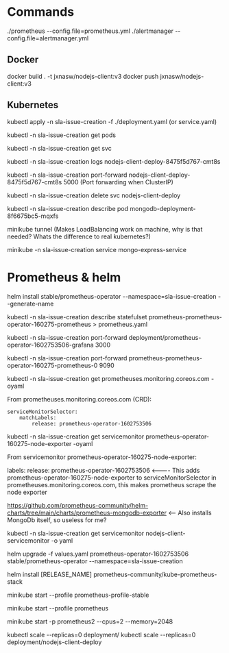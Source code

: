 # Commands
./prometheus --config.file=prometheus.yml
./alertmanager --config.file=alertmanager.yml

## Docker

docker build . -t jxnasw/nodejs-client:v3
docker push jxnasw/nodejs-client:v3

## Kubernetes

kubectl apply -n sla-issue-creation -f ./deployment.yaml (or service.yaml)

kubectl -n sla-issue-creation get pods

kubectl -n sla-issue-creation get svc

kubectl -n sla-issue-creation logs nodejs-client-deploy-8475f5d767-cmt8s

kubectl -n sla-issue-creation port-forward nodejs-client-deploy-8475f5d767-cmt8s 5000 (Port forwarding when ClusterIP)

kubectl -n sla-issue-creation delete svc nodejs-client-deploy

kubectl -n sla-issue-creation describe pod mongodb-deployment-8f6675bc5-mqxfs

minikube tunnel (Makes LoadBalancing work on machine, why is that needed? Whats the difference to real kubernetes?)

minikube -n sla-issue-creation service mongo-express-service

# Prometheus & helm

helm install stable/prometheus-operator --namespace=sla-issue-creation --generate-name

kubectl -n sla-issue-creation describe statefulset prometheus-prometheus-operator-160275-prometheus > prometheus.yaml

kubectl -n sla-issue-creation port-forward deployment/prometheus-operator-1602753506-grafana 3000

kubectl -n sla-issue-creation port-forward prometheus-prometheus-operator-160275-prometheus-0 9090

kubectl -n sla-issue-creation get prometheuses.monitoring.coreos.com -oyaml

From prometheuses.monitoring.coreos.com (CRD):

    serviceMonitorSelector:
        matchLabels:
            release: prometheus-operator-1602753506

kubectl -n sla-issue-creation get servicemonitor prometheus-operator-160275-node-exporter -oyaml

From servicemonitor prometheus-operator-160275-node-exporter:

  labels:
    release: prometheus-operator-1602753506 <---- This adds prometheus-operator-160275-node-exporter to serviceMonitorSelector in prometheuses.monitoring.coreos.com, this makes prometheus scrape the node exporter


https://github.com/prometheus-community/helm-charts/tree/main/charts/prometheus-mongodb-exporter <-- Also installs MongoDb itself, so useless for me?


kubectl -n sla-issue-creation get servicemonitor nodejs-client-servicemonitor -o yaml


helm upgrade -f values.yaml prometheus-operator-1602753506 stable/prometheus-operator --namespace=sla-issue-creation

helm install [RELEASE_NAME] prometheus-community/kube-prometheus-stack


minikube start --profile prometheus-profile-stable

minikube start --profile prometheus

minikube start -p prometheus2  --cpus=2 --memory=2048


kubectl scale --replicas=0 deployment/<your-deployment>
kubectl scale --replicas=0 deployment/nodejs-client-deploy